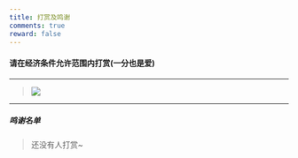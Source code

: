 ```yaml
---
title: 打赏及鸣谢
comments: true
reward: false
---
```


#### **请在经济条件允许范围内打赏(一分也是爱)**

---

<div class="success">

> ![](https://cdn.jsdelivr.net/gh/ShengQiBaoZao/Image/allpay.jpg)

</div>

---

##### **鸣谢名单**

<div class="success">

> 还没有人打赏~

</div>
